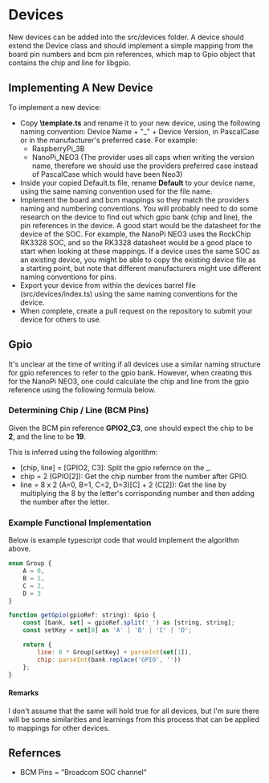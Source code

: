 # Devices
New devices can be added into the src/devices folder. A device should extend the Device class and should implement a simple mapping from the board pin numbers and bcm pin references, which map to Gpio object that contains the chip and line for libgpio.

## Implementing A New Device

To implement a new device:

-   Copy **\template.ts** and rename it to your new device, using the following naming convention: Device Name + "\_" + Device Version, in PascalCase or in the manufacturer's preferred case. For example:
    -   RaspberryPi_3B
    -   NanoPi_NEO3 (The provider uses all caps when writing the version name, therefore we should use the providers preferred case instead of PascalCase which would have been Neo3)
-   Inside your copied Default.ts file, rename **Default** to your device name, using the same naming convention used for the file name.
-   Implement the board and bcm mappings so they match the providers naming and numbering conventions. You will probably need to do some research on the device to find out which gpio bank (chip and line), the pin references in the device. A good start would be the datasheet for the device of the SOC. For example, the NanoPi NEO3 uses the RockChip RK3328 SOC, and so the RK3328 datasheet would be a good place to start when looking at these mappings. If a device uses the same SOC as an existing device, you might be able to copy the existing device file as a starting point, but note that different manufacturers might use different naming conventions for pins.
-   Export your device from within the devices barrel file (src/devices/index.ts) using the same naming conventions for the device.
-   When complete, create a pull request on the repository to submit your device for others to use.

## Gpio

It's unclear at the time of writing if all devices use a similar naming structure for gpio references to refer to the gpio bank. However, when creating this for the NanoPi NEO3, one could calculate the chip and line from the gpio reference using the following formula below.

### Determining Chip / Line (BCM Pins)

Given the BCM pin reference **GPIO2_C3**, one should expect the chip to be **2**, and the line to be **19**.

This is inferred using the following algorithm:

-   [chip, line] = [GPIO2, C3]: Split the gpio refernce on the \_.
-   chip = 2 (GPIO[2]): Get the chip number from the number after GPIO.
-   line = 8 x 2 (A=0, B=1, C=2, D=3)[C] + 2 (C[2]): Get the line by multiplying the 8 by the letter's corrisponding number and then adding the number after the letter.

### Example Functional Implementation

Below is example typescript code that would implement the algorithm above.

```js
enum Group {
    A = 0,
    B = 1,
    C = 2,
    D = 3
}

function getGpio(gpioRef: string): Gpio {
    const [bank, set] = gpioRef.split('_') as [string, string];
    const setKey = set[0] as 'A' | 'B' | 'C' | 'D';

    return {
        line: 8 * Group[setKey] + parseInt(set[1]),
        chip: parseInt(bank.replace('GPIO', ''))
    };
}
```

#### Remarks

I don't assume that the same will hold true for all devices, but I'm sure there will be some similarities and learnings from this process that can be applied to mappings for other devices.

## Refernces

-   BCM Pins = "Broadcom SOC channel"
